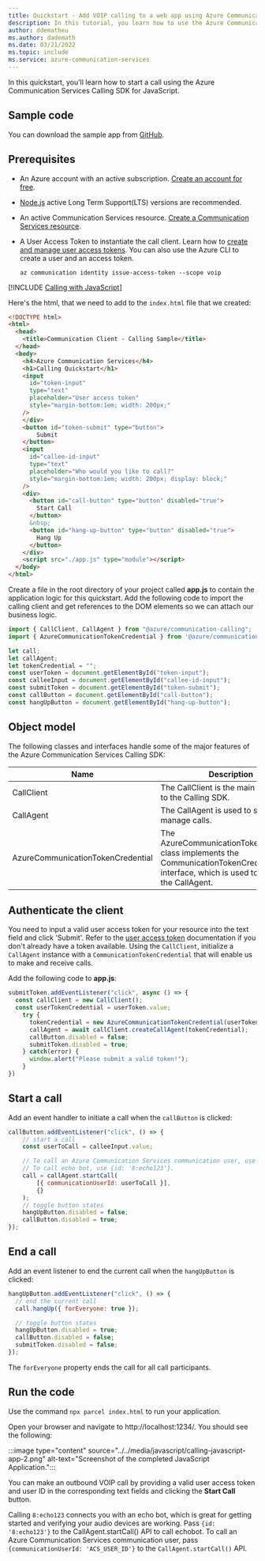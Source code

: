 ```yaml
---
title: Quickstart - Add VOIP calling to a web app using Azure Communication Services
description: In this tutorial, you learn how to use the Azure Communication Services Calling SDK for JavaScript
author: ddematheu
ms.author: dademath
ms.date: 03/21/2022
ms.topic: include
ms.service: azure-communication-services
---
```


In this quickstart, you'll learn how to start a call using the Azure Communication Services Calling SDK for JavaScript.

## Sample code

You can download the sample app from [GitHub](https://github.com/Azure-Samples/communication-services-javascript-quickstarts/tree/main/add-1-on-1-voice-calling).

## Prerequisites

- An Azure account with an active subscription. [Create an account for free](https://azure.microsoft.com/free/?WT.mc_id=A261C142F).
- [Node.js](https://nodejs.org/) active Long Term Support(LTS) versions are recommended.
- An active Communication Services resource. [Create a Communication Services resource](../../../create-communication-resource.md).
- A User Access Token to instantiate the call client. Learn how to [create and manage user access tokens](../../../access-tokens.md). You can also use the Azure CLI to create a user and an access token.

  ```azurecli-interactive
  az communication identity issue-access-token --scope voip
  ```

[!INCLUDE [Calling with JavaScript](./get-started-javascript-setup.md)]

Here's the html, that we need to add to the `index.html` file that we created:

```html
<!DOCTYPE html>
<html>
  <head>
    <title>Communication Client - Calling Sample</title>
  </head>
  <body>
    <h4>Azure Communication Services</h4>
    <h1>Calling Quickstart</h1>
    <input 
      id="token-input"
      type="text"
      placeholder="User access token"
      style="margin-bottom:1em; width: 200px;"
    />
    </div>
    <button id="token-submit" type="button">
        Submit
    </button>
    <input 
      id="callee-id-input"
      type="text"
      placeholder="Who would you like to call?"
      style="margin-bottom:1em; width: 200px; display: block;"
    />
    <div>
      <button id="call-button" type="button" disabled="true">
        Start Call
      </button>
      &nbsp;
      <button id="hang-up-button" type="button" disabled="true">
        Hang Up
      </button>
    </div>
    <script src="./app.js" type="module"></script>
  </body>
</html>
```

Create a file in the root directory of your project called **app.js** to contain the application logic for this quickstart. Add the following code to import the calling client and get references to the DOM elements so we can attach our business logic. 

```javascript
import { CallClient, CallAgent } from "@azure/communication-calling";
import { AzureCommunicationTokenCredential } from '@azure/communication-common';

let call;
let callAgent;
let tokenCredential = "";
const userToken = document.getElementById("token-input");
const calleeInput = document.getElementById("callee-id-input");
const submitToken = document.getElementById("token-submit");
const callButton = document.getElementById("call-button");
const hangUpButton = document.getElementById("hang-up-button");
```

## Object model

The following classes and interfaces handle some of the major features of the Azure Communication Services Calling SDK:

| Name                             | Description                                                                                                                                 |
| ---------------------------------| ------------------------------------------------------------------------------------------------------------------------------------------- |
| CallClient                       | The CallClient is the main entry point to the Calling SDK.                                                                       |
| CallAgent                        | The CallAgent is used to start and manage calls.                                                                                            |
| AzureCommunicationTokenCredential | The AzureCommunicationTokenCredential class implements the CommunicationTokenCredential interface, which is used to instantiate the CallAgent. |

## Authenticate the client

You need to input a valid user access token for your resource into the text field and click 'Submit'. Refer to the [user access token](../../../access-tokens.md) documentation if you don't already have a token available. Using the `CallClient`, initialize a `CallAgent` instance with a `CommunicationTokenCredential` that will enable us to make and receive calls. 

Add the following code to **app.js**:

```javascript
submitToken.addEventListener("click", async () => {
  const callClient = new CallClient(); 
  const userTokenCredential = userToken.value;
    try {
      tokenCredential = new AzureCommunicationTokenCredential(userTokenCredential);
      callAgent = await callClient.createCallAgent(tokenCredential);
      callButton.disabled = false;
      submitToken.disabled = true;
    } catch(error) {
      window.alert("Please submit a valid token!");
    }
})
```

## Start a call

Add an event handler to initiate a call when the `callButton` is clicked:

```javascript
callButton.addEventListener("click", () => {
    // start a call
    const userToCall = calleeInput.value;

    // To call an Azure Communication Services communication user, use {communicationUserId: 'ACS_USER_ID'}.
    // To call echo bot, use {id: '8:echo123'}.
    call = callAgent.startCall(
        [{ communicationUserId: userToCall }],
        {}
    );
    // toggle button states
    hangUpButton.disabled = false;
    callButton.disabled = true;
});
```

## End a call

Add an event listener to end the current call when the `hangUpButton` is clicked:

```javascript
hangUpButton.addEventListener("click", () => {
  // end the current call
  call.hangUp({ forEveryone: true });

  // toggle button states
  hangUpButton.disabled = true;
  callButton.disabled = false;
  submitToken.disabled = false;
});
```

The `forEveryone` property ends the call for all call participants.

## Run the code

Use the command `npx parcel index.html` to run your application.

Open your browser and navigate to http://localhost:1234/. You should see the following:

:::image type="content" source="../../media/javascript/calling-javascript-app-2.png" alt-text="Screenshot of the completed JavaScript Application.":::

You can make an outbound VOIP call by providing a valid user access token and user ID in the corresponding text fields and clicking the **Start Call** button.

Calling `8:echo123` connects you with an echo bot, which is great for getting started and verifying your audio devices are working. Pass `{id: '8:echo123'}` to the CallAgent.startCall() API to call echobot.
To call an Azure Communication Services communication user, pass `{communicationUserId: 'ACS_USER_ID'}` to the `CallAgent.startCall()` API.
